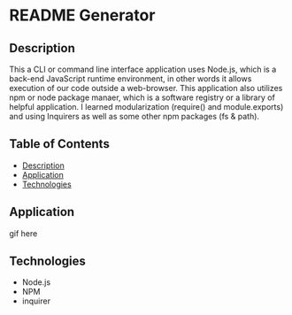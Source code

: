 # README Generator

## Description 

This a CLI or command line interface application uses Node.js, which is a back-end JavaScript runtime environment, in other words it allows execution of our code outside a web-browser. This application also utilizes npm or node package manaer, which is a software registry or a library of helpful application. I learned modularization (require() and module.exports) and using Inquirers as well as some other npm packages (fs & path).


## Table of Contents
* [Description](#description)
* [Application](#application)
* [Technologies](#technologies)

## Application 

gif here

## Technologies 

* Node.js
* NPM
* inquirer
